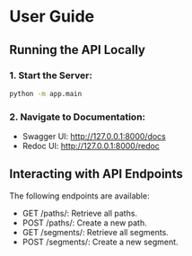 # User Guide

## Running the API Locally

### 1. Start the Server:

```bash
python -m app.main
```

### 2. Navigate to Documentation:

- Swagger UI: http://127.0.0.1:8000/docs
- Redoc UI: http://127.0.0.1:8000/redoc

## Interacting with API Endpoints

The following endpoints are available:

- GET /paths/: Retrieve all paths.
- POST /paths/: Create a new path.
- GET /segments/: Retrieve all segments.
- POST /segments/: Create a new segment.